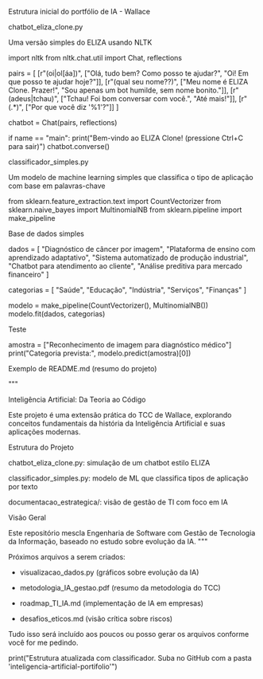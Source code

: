 Estrutura inicial do portfólio de IA - Wallace

chatbot_eliza_clone.py

Uma versão simples do ELIZA usando NLTK

import nltk from nltk.chat.util import Chat, reflections

pairs = [ [r"(oi|ol[áa])", ["Olá, tudo bem? Como posso te ajudar?", "Oi! Em que posso te ajudar hoje?"]], [r"(qual seu nome??)", ["Meu nome é ELIZA Clone. Prazer!", "Sou apenas um bot humilde, sem nome bonito."]], [r"(adeus|tchau)", ["Tchau! Foi bom conversar com você.", "Até mais!"]], [r"(.*)", ["Por que você diz '%1'?"]] ]

chatbot = Chat(pairs, reflections)

if name == "main": print("Bem-vindo ao ELIZA Clone! (pressione Ctrl+C para sair)") chatbot.converse()

classificador_simples.py

Um modelo de machine learning simples que classifica o tipo de aplicação com base em palavras-chave

from sklearn.feature_extraction.text import CountVectorizer from sklearn.naive_bayes import MultinomialNB from sklearn.pipeline import make_pipeline

Base de dados simples

dados = [ "Diagnóstico de câncer por imagem", "Plataforma de ensino com aprendizado adaptativo", "Sistema automatizado de produção industrial", "Chatbot para atendimento ao cliente", "Análise preditiva para mercado financeiro" ]

categorias = [ "Saúde", "Educação", "Indústria", "Serviços", "Finanças" ]

modelo = make_pipeline(CountVectorizer(), MultinomialNB()) modelo.fit(dados, categorias)

Teste

amostra = ["Reconhecimento de imagem para diagnóstico médico"] print("Categoria prevista:", modelo.predict(amostra)[0])

Exemplo de README.md (resumo do projeto)

"""

Inteligência Artificial: Da Teoria ao Código

Este projeto é uma extensão prática do TCC de Wallace, explorando conceitos fundamentais da história da Inteligência Artificial e suas aplicações modernas.

Estrutura do Projeto

chatbot_eliza_clone.py: simulação de um chatbot estilo ELIZA

classificador_simples.py: modelo de ML que classifica tipos de aplicação por texto

documentacao_estrategica/: visão de gestão de TI com foco em IA


Visão Geral

Este repositório mescla Engenharia de Software com Gestão de Tecnologia da Informação, baseado no estudo sobre evolução da IA. """

Próximos arquivos a serem criados:

- visualizacao_dados.py (gráficos sobre evolução da IA)

- metodologia_IA_gestao.pdf (resumo da metodologia do TCC)

- roadmap_TI_IA.md (implementação de IA em empresas)

- desafios_eticos.md (visão crítica sobre riscos)



Tudo isso será incluído aos poucos ou posso gerar os arquivos conforme você for me pedindo.

print("Estrutura atualizada com classificador. Suba no GitHub com a pasta 'inteligencia-artificial-portifolio'")


